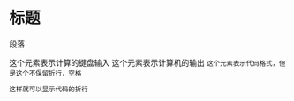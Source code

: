 <html>
<head>

</head>
<body>
  <h1>标题</h1>
  <p>段落</p>
  <kbd>这个元素表示计算的键盘输入</kbd>
  <samp>这个元素表示计算机的输出</samp>
  <code>这个元素表示代码格式，但是这个不保留折行，空格</code>
  <code><pre>这样就可以显示代码的折行</pre></code>
</body>
</html>
